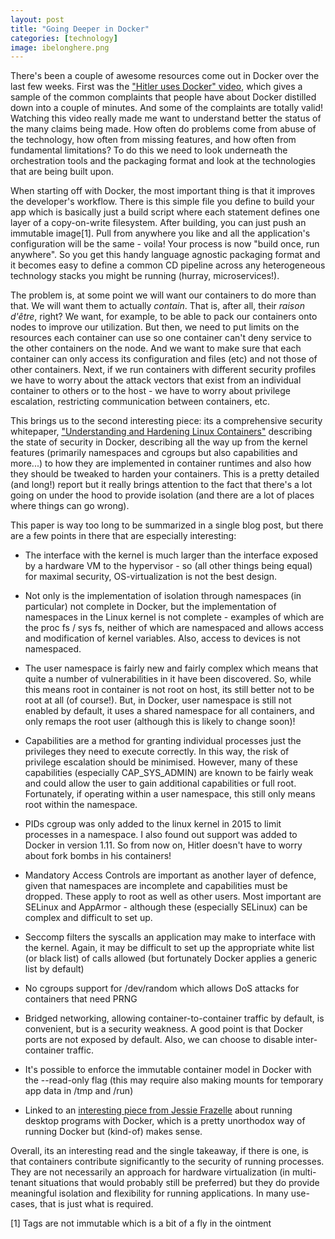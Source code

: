```yaml
---
layout: post
title: "Going Deeper in Docker"
categories: [technology]
image: ibelonghere.png
---
```


There's been a couple of awesome resources come out in Docker over the last few weeks. First was the ["Hitler uses Docker" video](https://www.youtube.com/watch?v=PivpCKEiQOQ), which gives a sample of the common complaints that people have about Docker distilled down into a couple of minutes. And some of the complaints are totally valid! Watching this video really made me want to understand better the status of the many claims being made. How often do problems come from abuse of the technology, how often from missing features, and how often from fundamental limitations? To do this we need to look underneath the orchestration tools and the packaging format and look at the technologies that are being built upon.

<!--more-->

When starting off with Docker, the most important thing is that it improves the developer's workflow. There is this simple file you define to build your app which is basically just a build script where each statement defines one layer of a copy-on-write filesystem. After building, you can just push an immutable image[1]. Pull from anywhere you like and all the application's configuration will be the same - voila! Your process is now "build once, run anywhere". So you get this handy language agnostic packaging format and it becomes easy to define a common CD pipeline across any heterogeneous technology stacks you might be running (hurray, microservices!).

The problem is, at some point we will want our containers to do more than that. We will want them to actually *contain*. That is, after all, their *raison d'être*, right? We want, for example, to be able to pack our containers onto nodes to improve our utilization. But then, we need to put limits on the resources each container can use so one container can't deny service to the other containers on the node. And we want to make sure that each container can only access its configuration and files (etc) and not those of other containers. Next, if we run containers with different security profiles we have to worry about the attack vectors that exist from an individual container to others or to the host - we have to worry about privilege escalation, restricting communication between containers, etc.

This brings us to the second interesting piece: its a comprehensive security whitepaper, ["Understanding and Hardening Linux Containers"](https://www.nccgroup.trust/globalassets/our-research/us/whitepapers/2016/april/ncc_group_understanding_hardening_linux_containers-10pdf/) describing the state of security in Docker, describing all the way up from the kernel features (primarily namespaces and cgroups but also capabilities and more...) to how they are implemented in container runtimes and also how they should be tweaked to harden your containers. This is a pretty detailed (and long!) report but it really brings attention to the fact that there's a lot going on under the hood to provide isolation (and there are a lot of places where things can go wrong).

This paper is way too long to be summarized in a single blog post, but there are a few points in there that are especially interesting:

- The interface with the kernel is much larger than the interface exposed by a hardware VM to the hypervisor - so (all other things being equal) for maximal security, OS-virtualization is not the best design.

- Not only is the implementation of isolation through namespaces (in particular) not complete in Docker, but the implementation of namespaces in the Linux kernel is not complete - examples of which are the proc fs / sys fs, neither of which are namespaced and allows access and modification of kernel variables. Also, access to devices is not namespaced.

- The user namespace is fairly new and fairly complex which means that quite a number of vulnerabilities in it have been discovered. So, while this means root in container is not root on host, its still better not to be root at all (of course!). But, in Docker, user namespace is still not enabled by default, it uses a shared namespace for all containers, and only remaps the root user (although this is likely to change soon)!

- Capabilities are a method for granting individual processes just the privileges they need to execute correctly. In this way, the risk of privilege escalation should be minimised. However, many of these capabilities (especially CAP_SYS_ADMIN) are known to be fairly weak and could allow the user to gain additional capabilities or full root. Fortunately, if operating within a user namespace, this still only means root within the namespace.

- PIDs cgroup was only added to the linux kernel in 2015 to limit processes in a namespace. I also found out support was added to Docker in version 1.11. So from now on, Hitler doesn't have to worry about fork bombs in his containers!

- Mandatory Access Controls are important as another layer of defence, given that namespaces are incomplete and capabilities must be dropped. These apply to root as well as other users. Most important are SELinux and AppArmor - although these (especially SELinux) can be complex and difficult to set up.

- Seccomp filters the syscalls an application may make to interface with the kernel. Again, it may be difficult to set up the appropriate white list (or black list) of calls allowed (but fortunately Docker applies a generic list by default)

- No cgroups support for /dev/random which allows DoS attacks for containers that need PRNG

- Bridged networking, allowing container-to-container traffic by default, is convenient, but is a security weakness. A good point is that Docker ports are not exposed by default. Also, we can choose to disable inter-container traffic.

- It's possible to enforce the immutable container model in Docker with the --read-only flag (this may require also making mounts for temporary app data in /tmp and /run)

- Linked to an [interesting piece from Jessie Frazelle](https://blog.jessfraz.com/post/docker-containers-on-the-desktop/) about running desktop programs with Docker, which is a pretty unorthodox way of running Docker but (kind-of) makes sense.

Overall, its an interesting read and the single takeaway, if there is one, is that containers contribute significantly to the security of running processes. They are not necessarily an approach for hardware virtualization (in multi-tenant situations that would probably still be preferred) but they do provide meaningful isolation and flexibility for running applications. In many use-cases, that is just what is required.

[1] Tags are not immutable which is a bit of a fly in the ointment   